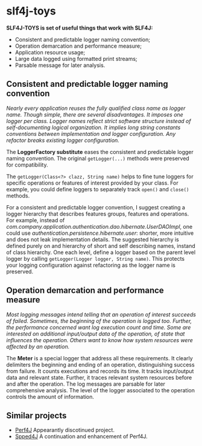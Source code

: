 # slf4j-toys #

**SLF4J-TOYS is set of useful things that work with SLF4J:**
 * Consistent and predictable logger naming convention;
 * Operation demarcation and performance measure; 
 * Application resource usage;
 * Large data logged using formatted print streams;
 * Parsable message for later analysis.

## Consistent and predictable logger naming convention

*Nearly every application reuses the fully qualified class name as logger name. Though simple, there are several disadvantages. It imposes one logger per class. Logger names reflect strict software structure instead of self-documenting logical organization. It implies long string constants conventions between implementation and logger configuration. Any refactor breaks existing logger configuration.*

The **LoggerFactory substitute** eases the consistent and predictable logger naming convention. The original `getLogger(...)` methods were preserved for compatibility.

The `getLogger(Class<?> clazz, String name)` helps to fine tune loggers for specific operations or features of interest provided by your class. For example, you could define loggers to separately track `open()` and `close()` methods.

For a consistent  and predictable logger convention, I suggest creating a logger hierarchy that describes features groups, features and operations. For example, instead of *com.company.application.authentication.dao.hibernate.UserDAOImpl*, one could use *authentication.persistence.hibernate.user*: shorter, more intuitive and does not leak implementation details. The suggested hierarchy is defined purely on and hierarchy of short and self describing names, instand of class hierarchy. One each level, define a logger based on the parent level logger by calling `getLogger(Logger logger, String name)`. This protects your logging configuration against refactoring as the logger name is preserved.

## Operation demarcation and performance measure ##

*Most logging messages intend telling that an operation of interest succeeds of failed. Sometimes, the beginning of the operation is logged too. Further, the performance concerned want log execution count and time. Some are interested on additional input/output data of the operation, of state that influences the operation. Others want to know how system resources were affected by an operation.*

The **Meter** is a special logger that address all these requirements. It clearly delimiters the beginning and ending of an operation, distinguishing success from failure. It counts executions and records its time. It tracks input/output data and relevant state. Further, it traces relevant system resources before and after the operation. The log messages are parsable for later comprehensive analysis. The level of the logger associated to the operation controls the amount of information.

## Similar projects ##

 * [Perf4J](http://perf4j.codehaus.org/) Appearantly discotinued project.
 * [Spped4J](http://perf4j.codehaus.org/) A continuation and enhancement of Perf4J.
